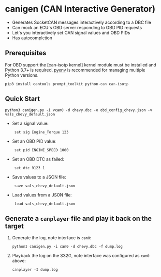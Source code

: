 canigen (CAN Interactive Generator)
====================================

- Generates SocketCAN messages interactively according to a DBC file
- Can mock an ECU's OBD server responding to OBD PID requests
- Let's you interactively set CAN signal values and OBD PIDs
- Has autocompletion

## Prerequisites
For OBD support the [can-isotp kernel]
kernel module must be installed and Python 3.7+ is required. [pyenv](https://github.com/pyenv/pyenv)
is recommended for managing multiple Python versions.

    pip3 install cantools prompt_toolkit python-can can-isotp

## Quick Start

    python3 canigen.py -i vcan0 -d chevy.dbc -o obd_config_chevy.json -v vals_chevy_default.json 

- Set a signal value:

       set sig Engine_Torque 123

- Set an OBD PID value:

       set pid ENGINE_SPEED 1000

- Set an OBD DTC as failed:

       set dtc 0123 1

- Save values to a JSON file:

       save vals_chevy_default.json

- Load values from a JSON file:

       load vals_chevy_default.json

## Generate a `canplayer` file and play it back on the target
1. Generate the log, note interface is `can0`:

       python3 canigen.py -i can0 -d chevy.dbc -f dump.log

2. Playback the log on the S32G, note interface was configured as `can0` above:

       canplayer -I dump.log

